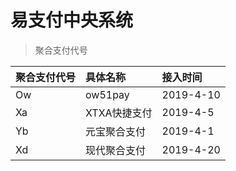 # 易支付中央系统

> 聚合支付代号

|聚合支付代号|具体名称|接入时间|
|:----|:----|:---|
|Ow|ow51pay|2019-4-10|
|Xa|XTXA快捷支付|2019-4-5|
|Yb|元宝聚合支付|2019-4-1|
|Xd|现代聚合支付|2019-4-20|